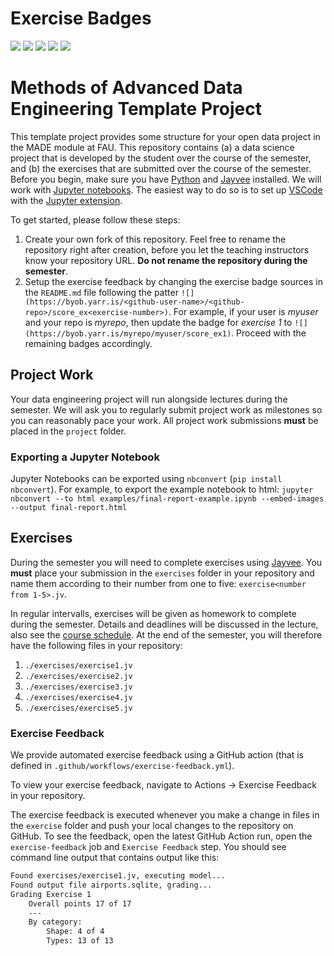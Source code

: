 # Exercise Badges

![](https://byob.yarr.is/xilef45/made-s24/score_ex1) ![](https://byob.yarr.is/xilef45/made-s24/score_ex2) ![](https://byob.yarr.is/xilef45/made-s24/score_ex3) ![](https://byob.yarr.is/xilef45/made-s24/score_ex4) ![](https://byob.yarr.is/xilef45/made-s24/score_ex5)

# Methods of Advanced Data Engineering Template Project

This template project provides some structure for your open data project in the MADE module at FAU.
This repository contains (a) a data science project that is developed by the student over the course of the semester, and (b) the exercises that are submitted over the course of the semester.
Before you begin, make sure you have [Python](https://www.python.org/) and [Jayvee](https://github.com/jvalue/jayvee) installed. We will work with [Jupyter notebooks](https://jupyter.org/). The easiest way to do so is to set up [VSCode](https://code.visualstudio.com/) with the [Jupyter extension](https://marketplace.visualstudio.com/items?itemName=ms-toolsai.jupyter).

To get started, please follow these steps:
1. Create your own fork of this repository. Feel free to rename the repository right after creation, before you let the teaching instructors know your repository URL. **Do not rename the repository during the semester**.
2. Setup the exercise feedback by changing the exercise badge sources in the `README.md` file following the patter `![](https://byob.yarr.is/<github-user-name>/<github-repo>/score_ex<exercise-number>)`. 
For example, if your user is _myuser_ and your repo is _myrepo_, then update the badge for _exercise 1_ to `![](https://byob.yarr.is/myrepo/myuser/score_ex1)`. Proceed with the remaining badges accordingly.


## Project Work
Your data engineering project will run alongside lectures during the semester. We will ask you to regularly submit project work as milestones so you can reasonably pace your work. All project work submissions **must** be placed in the `project` folder.

### Exporting a Jupyter Notebook
Jupyter Notebooks can be exported using `nbconvert` (`pip install nbconvert`). For example, to export the example notebook to html: `jupyter nbconvert --to html examples/final-report-example.ipynb --embed-images --output final-report.html`


## Exercises
During the semester you will need to complete exercises using [Jayvee](https://github.com/jvalue/jayvee). You **must** place your submission in the `exercises` folder in your repository and name them according to their number from one to five: `exercise<number from 1-5>.jv`.

In regular intervalls, exercises will be given as homework to complete during the semester. Details and deadlines will be discussed in the lecture, also see the [course schedule](https://made.uni1.de/). At the end of the semester, you will therefore have the following files in your repository:

1. `./exercises/exercise1.jv`
2. `./exercises/exercise2.jv`
3. `./exercises/exercise3.jv`
4. `./exercises/exercise4.jv`
5. `./exercises/exercise5.jv`

### Exercise Feedback
We provide automated exercise feedback using a GitHub action (that is defined in `.github/workflows/exercise-feedback.yml`). 

To view your exercise feedback, navigate to Actions -> Exercise Feedback in your repository.

The exercise feedback is executed whenever you make a change in files in the `exercise` folder and push your local changes to the repository on GitHub. To see the feedback, open the latest GitHub Action run, open the `exercise-feedback` job and `Exercise Feedback` step. You should see command line output that contains output like this:

```sh
Found exercises/exercise1.jv, executing model...
Found output file airports.sqlite, grading...
Grading Exercise 1
	Overall points 17 of 17
	---
	By category:
		Shape: 4 of 4
		Types: 13 of 13
```
